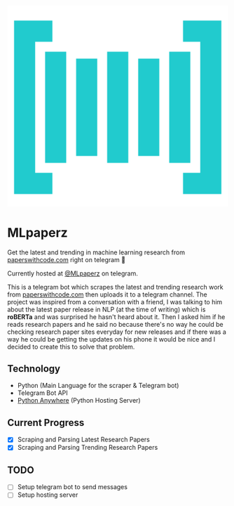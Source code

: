 ![paperswithcode.com logo](img/pwc.png)
# MLpaperz

Get the latest and trending in machine learning research from [paperswithcode.com](https://paperswithcode.com) right on telegram 🙂

Currently hosted at [@MLpaperz](https://t.me/MLpaperz) on telegram.

This is a telegram bot which scrapes the latest and trending research work from [paperswithcode.com](https://paperswithcode.com) then uploads it to a telegram channel. The project was inspired from a conversation with a friend, I was talking to him about the latest paper release in NLP (at the time of writing) which is **roBERTa** and was surprised he hasn't heard about it. Then I asked him if he reads research papers and he said no because there's no way he could be checking research paper sites everyday for new releases and if there was a way he could be getting the updates on his phone it would be nice and I decided to create this to solve that problem.

## Technology
* Python (Main Language for the scraper & Telegram bot)
* Telegram Bot API
* [Python Anywhere](https://pythonanywhere.com) (Python Hosting Server)

## Current Progress
* [x] Scraping and Parsing Latest Research Papers
* [x] Scraping and Parsing Trending Research Papers

## TODO
* [ ] Setup telegram bot to send messages
* [ ] Setup hosting server  
